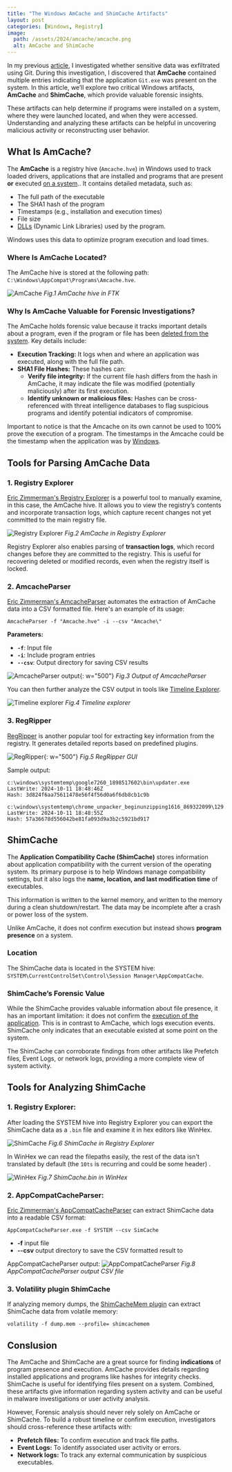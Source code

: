 ```yaml
---
title: "The Windows AmCache and ShimCache Artifacts"
layout: post
categories: [Windows, Registry]
image:
  path: /assets/2024/amcache/amcache.png
  alt: AmCache and ShimCache
---
```

In my previous [article](https://www.mennovanveenendaal.com/posts/Data-Exfiltration-via-Git;-A-Forensic-Investigation.-Part-2,-Investigation/), I investigated whether sensitive data was exfiltrated using Git. During this investigation, I discovered that **AmCache** contained multiple entries indicating that the application `Git.exe` was present on the system. In this article, we’ll explore two critical Windows artifacts, **AmCache** and **ShimCache**, which provide valuable forensic insights. 

These artifacts can help determine if programs were installed on a system, where they were launched located, and when they were accessed. Understanding and analyzing these artifacts can be helpful in uncovering malicious activity or reconstructing user behavior.


## What Is AmCache?
The **AmCache** is a registry hive (`Amcache.hve`) in Windows used to track loaded drivers, applications that are installed and programs that are present **or** executed [on a system](https://cdn-dynmedia-1.microsoft.com/is/content/microsoftcorp/microsoft/final/en-us/microsoft-brand/documents/IR-Guidebook-Final.pdf).. It contains detailed metadata, such as:

- The full path of the executable
- The SHA1 hash of the program
- Timestamps (e.g., installation and execution times)
- File size
- [DLLs](https://learn.microsoft.com/en-us/troubleshoot/windows-client/setup-upgrade-and-drivers/dynamic-link-library) (Dynamic Link Libraries) used by the program.

Windows uses this data to optimize program execution and load times. 

### Where Is AmCache Located?

The AmCache hive is stored at the following path: `C:\Windows\AppCompat\Programs\Amcache.hve`.

![AmCache](/assets/2024/amcache/ftk.png)
_Fig.1 AmCache hive in FTK_

### Why Is AmCache Valuable for Forensic Investigations?
The AmCache holds forensic value because it tracks important details about a program, even if the program or file has been [deleted from the system](https://cdn-dynmedia-1.microsoft.com/is/content/microsoftcorp/microsoft/final/en-us/microsoft-brand/documents/IR-Guidebook-Final.pdf).
Key details include:

- **Execution Tracking:** It logs when and where an application was executed, along with the full file path.
- **SHA1 File Hashes:** These hashes can:
    - **Verify file integrity:** If the current file hash differs from the hash in AmCache, it may indicate the file was modified (potentially maliciously) after its first execution.
    - **Identify unknown or malicious files:** Hashes can be cross-referenced with threat intelligence databases to flag suspicious programs and identify potential indicators of compromise.

Important to notice is that the Amcache on its own cannot be used to 100% prove the execution of a program. The timestamps in the Amcache could be the timestamp when the application was by [Windows](https://www.thedfirspot.com/post/evidence-of-program-existence-amcache).

## Tools for Parsing AmCache Data
### 1. Registry Explorer
[Eric Zimmerman's Registry Explorer](https://ericzimmerman.github.io/#!index.md) is a powerful tool to manually examine, in this case, the AmCache hive. It allows you to view the registry’s contents and incorporate transaction logs, which capture recent changes not yet committed to the main registry file.

![Registry Explorer](/assets/2024/amcache/registry_explorer.png)
_Fig.2 AmCache in Registry Explorer_

Registry Explorer also enables parsing of **transaction logs**, which record changes before they are committed to the registry. This is useful for recovering deleted or modified records, even when the registry itself is locked.

### 2. AmcacheParser
[Eric Zimmerman's AmcacheParser](https://github.com/EricZimmerman/AmcacheParser) automates the extraction of AmCache data into a CSV formatted file. Here's an example of its usage:
```shell
AmcacheParser -f "Amcache.hve" -i --csv "Amcache\"
```
**Parameters:**
- **`-f`**: Input file
- **`-i`**: Include program entries
- **`--csv`**: Output directory for saving CSV results

![AmcacheParser output](/assets/2024/amcache/parser_output.png){: w="500"}
_Fig.3 Output of AmcacheParser_

You can then further analyze the CSV output in tools like [Timeline Explorer](https://ericzimmerman.github.io/#!index.md).

![Timeline explorer](/assets/2024/amcache/timeline_explorer.png)
_Fig.4 Timeline explorer_

### 3. RegRipper
[RegRipper](https://github.com/keydet89/RegRipper3.0) is another popular tool for extracting key information from the registry. It generates detailed reports based on predefined plugins.

![RegRipper](/assets/2024/amcache/regripper.png){: w="500"}
_Fig.5 RegRipper GUI_

Sample output:
```text
c:\windows\systemtemp\google7260_1898517602\bin\updater.exe  LastWrite: 2024-10-11 18:48:46Z
Hash: 3d824f6aa75611478e56f4f56d0a6f6db8cb1c9b

c:\windows\systemtemp\chrome_unpacker_beginunzipping1616_869322099\129.0.6668.101_chrome_installer.exe  LastWrite: 2024-10-11 18:48:55Z
Hash: 57a36678d556042be81fa093d9a3b2c5921bd917
```

## ShimCache
The **Application Compatibility Cache (ShimCache)** stores information about application compatibility with the current version of the operating system. Its primary purpose is to help Windows manage compatibility settings, but it also logs the **name, location, and last modification time** of executables.

This information is written to the kernel memory, and written to the memory during a clean shutdown/restart. The data may be incomplete after a crash or power loss of the system.

Unlike AmCache, it does not confirm execution but instead shows **program presence** on a system.

### Location
The ShimCache data is located in the SYSTEM hive:  
`SYSTEM\CurrentControlSet\Control\Session Manager\AppCompatCache`.

### ShimCache’s Forensic Value
While the ShimCache provides valuable information about file presence, it has an important limitation:  it does not confirm the [execution of the application](https://cdn-dynmedia-1.microsoft.com/is/content/microsoftcorp/microsoft/final/en-us/microsoft-brand/documents/IR-Guidebook-Final.pdf). This is in contrast to AmCache, which logs execution events. ShimCache only indicates that an executable existed at some point on the system.

The ShimCache can corroborate findings from other artifacts like Prefetch files, Event Logs, or network logs, providing a more complete view of system activity.

## Tools for Analyzing ShimCache
### 1. Registry Explorer:
After loading the SYSTEM hive into Registry Explorer you can export the ShimCache data as a `.bin` file and examine it in hex editors like WinHex.

![ShimCache](/assets/2024/amcache/ShimCache.png)
_Fig.6 ShimCache in Registry Explorer_

In WinHex we can read the filepaths easily, the rest of the data isn't translated by default (the `10ts` is recurring and could be some header) .

![WinHex](/assets/2024/amcache/ShimCache.png)
_Fig.7 ShimCache.bin in WinHex_

### 2. AppCompatCacheParser:
[Eric Zimmerman's AppCompatCacheParser](https://github.com/EricZimmerman/AppCompatCacheParser) can extract ShimCache data into a readable CSV format:

```shell
AppCompatCacheParser.exe -f SYSTEM --csv SimCache
```
- **-f** input file
- **--csv** output directory to save the CSV formatted result to 

AppCompatCacheParser output:
![AppCompatCacheParser](/assets/2024/amcache/appcompatcacheparser.png)
_Fig.8 AppCompatCacheParser output CSV file_

### 3. Volatility plugin ShimCache
If analyzing memory dumps, the [ShimCacheMem plugin](https://github.com/mandiant/Volatility-Plugins/tree/master/shimcachemem) can extract ShimCache data from volatile memory:

```shell
volatility -f dump.mem --profile= shimcachemem
```

## Conslusion
The AmCache and ShimCache are a great source for finding **indications** of program presence and execution. AmCache provides details regarding installed applications and programs like hashes for integrity checks. ShimCache is useful for identifying files present on a system. Combined, these artifacts give information regarding system activity and can be useful in malware investigations or user activity analysis.

However, Forensic analysis should never rely solely on AmCache or ShimCache. To build a robust timeline or confirm execution, investigators should cross-reference these artifacts with:

- **Prefetch files:** To confirm execution and track file paths.
- **Event Logs:** To identify associated user activity or errors.
- **Network logs:** To track any external communication by suspicious executables.


